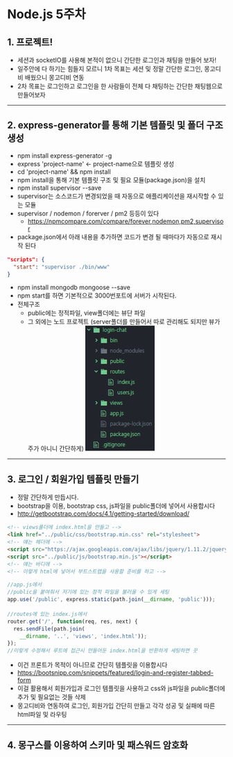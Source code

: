 Node.js 5주차
=============

##  1. 프로젝트!

* 세션과 socketIO를 사용해 본적이 없으니 간단한 로그인과 채팅을 만들어 보자!
* 일주안에 다 하기는 힘들지 모르니 1차 목표는 세션 및 정말 간단한 로그인, 몽고디비 배웠으니 몽고디비 연동
* 2차 목표는 로그인하고 로그인을 한 사람들이 전체 다 채팅하는 간단한 채팅웹으로 만들어보자

------------------------------------------------------------------------------

##  2. express-generator를 통해 기본 템플릿 및 폴더 구조 생성

* npm install express-generator -g
* express 'project-name' <- project-name으로 템플릿 생성
* cd 'project-name' && npm install
* npm install을 통해 기본 템플릿 구조 및 필요 모듈(package.json)을 설치
* npm install supervisor --save
* supervisor는 소스코드가 변경되었을 때 자동으로 애플리케이션을 재시작할 수 있는 모듈
* supervisor / nodemon / forerver / pm2 등등이 있다
  * https://npmcompare.com/compare/forever,nodemon,pm2,supervisor
* package.json에서 아래 내용을 추가하면 코드가 변경 될 때마다가 자동으로 재시작 된다

```json
"scripts": {
  "start": "supervisor ./bin/www"
}
```

* npm install mongodb mongoose --save
* npm start를 하면 기본적으로 3000번포트에 서버가 시작된다.
* 전체구조
  * public에는 정적파일, view폴더에는 뷰단 파일
  * 그 외에는 노드 프로젝트 (server폴더를 만들어서 따로 관리해도 되지만 뷰가 주가 아니니 간단하게)
![structure](./images/structure.PNG)

------------------------------------------------------------------------------

##  3. 로그인 / 회원가입 템플릿 만들기

* 정말 간단하게 만듭시다.
* bootstrap을 이용, bootstrap css, js파일을 public폴더에 넣어서 사용합시다
* http://getbootstrap.com/docs/4.1/getting-started/download/

```html
<!-- views폴더에 index.html을 만들고 -->
<link href="../public/css/bootstrap.min.css" rel="stylesheet">
<!-- 얘는 헤더에 -->
<script src="https://ajax.googleapis.com/ajax/libs/jquery/1.11.2/jquery.min.js"></script>
<script src="../public/js/bootstrap.min.js"></script>
<!-- 얘는 바디에 -->
<!-- 이렇게 html에 넣어서 부트스트랩을 사용할 준비를 하고 -->
```
```Javascript
//app.js에서
//public을 붙여줘서 저기에 있는 정적 파일을 불러올 수 있게 세팅
app.use('/public', express.static(path.join(__dirname, 'public')));

//routes에 있는 index.js에서
router.get('/', function(req, res, next) {
  res.sendFile(path.join(
    __dirname, '..', 'views', 'index.html'));
});
//이렇게 수정해서 루트에 접근시 만들어둔 index.html을 반환하게 세팅하면 끗
```

* 이건 프론트가 목적이 아니므로 간단히 템플릿을 이용합시다
* https://bootsnipp.com/snippets/featured/login-and-register-tabbed-form
* 이걸 활용해서 회원가입과 로그인 템플릿을 사용하고 css와 js파일을 public폴더에 추가 및 필요없는 것들 삭제
* 몽고디비와 연동하여 로그인, 회원가입 간단히 만들고 각각 성공 및 실패에 따른 html파일 및 라우팅

------------------------------------------------------------------------------

##  4. 몽구스를 이용하여 스키마 및 패스워드 암호화
